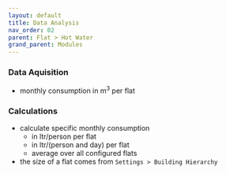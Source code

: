 ```yaml
---
layout: default
title: Data Analysis
nav_order: 02
parent: Flat > Hot Water
grand_parent: Modules
---
```


### Data Aquisition
- monthly consumption in m<sup>3</sup> per flat

### Calculations
- calculate specific monthly consumption
  - in ltr/person per flat
  - in ltr/(person and day) per flat
  - average over all configured flats
- the size of a flat comes from `Settings > Building Hierarchy`